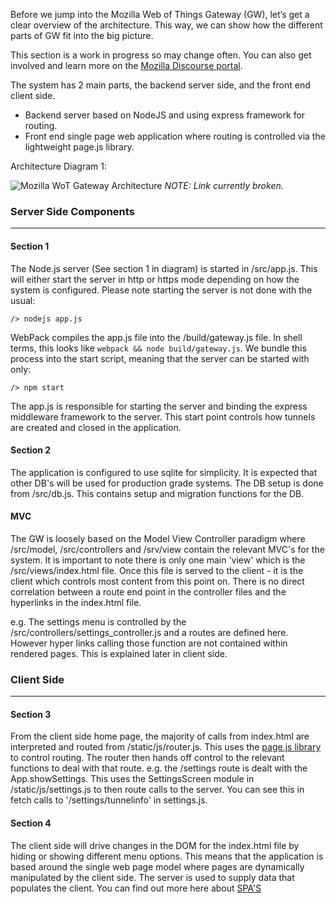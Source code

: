 Before we jump into the Mozilla Web of Things Gateway (GW), let’s get a clear overview of the architecture. This way, we can show how the different parts of GW fit into the big picture.

This section is a work in progress so may change often. You can also get involved and learn more on the [Mozilla Discourse portal](https://discourse.mozilla.org/c/iot).

The system has 2 main parts, the backend server side, and the front end client side.
* Backend server based on NodeJS and using express framework for routing.
* Front end single page web application where routing is controlled via the lightweight page.js library.

Architecture Diagram 1:

![Mozilla WoT Gateway Architecture](https://github.com/mozilla-iot/wiki/blob/master/wiki/images/wot_gw.png) *NOTE: Link currently broken.*

### Server Side Components

***

#### Section 1

The Node.js server (See section 1 in diagram) is started in /src/app.js. This will either start the server in http or https mode depending on how the system is configured.
Please note starting the server is not done with the usual:

	/> nodejs app.js
	
WebPack compiles the app.js file into the /build/gateway.js file. In shell terms, this looks like `webpack && node build/gateway.js`. We bundle this process into the start script, meaning that the server can be started with only:

	/> npm start

The app.js is responsible for starting the server and binding the express middleware framework to the server. 
This start point controls how tunnels are created and closed in the application.

#### Section 2

The application is configured to use sqlite for simplicity. It is expected that other DB's will be used for production grade systems.
The DB setup is done from /src/db.js. This contains setup and migration functions for the DB.

#### MVC 

The GW is loosely based on the Model View Controller paradigm where /src/model, /src/controllers and /srv/view contain the relevant MVC's for the system.
It is important to note there is only one main 'view' which is the /src/views/index.html file. 
Once this file is served to the client - it is the client which controls most content from this point on. There is no direct correlation between a route end point in the controller files and the hyperlinks in the index.html file. 

e.g. The settings menu is controlled by the /src/controllers/settings_controller.js and a routes are defined here. However hyper links calling those function are not contained within rendered pages. This is explained later in client side.

### Client Side

***

#### Section 3


From the client side home page, the majority of calls from index.html are interpreted and routed from /static/js/router.js. This uses the [page.js library](https://github.com/visionmedia/page.js) to control routing.
The router then hands off control to the relevant functions to deal with that route. e.g. the /settings route is dealt with the App.showSettings. This uses the SettingsScreen module in /static/js/settings.js to then route calls to the server.
You can see this in fetch calls to '/settings/tunnelinfo' in settings.js.


#### Section 4

The client side will drive changes in the DOM for the index.html file by hiding or showing different menu options. This means that the application is based around the single web page model where pages are dynamically manipulated by the client side.
The server is used to supply data that populates the client. You can find out more here about [SPA'S](https://en.wikipedia.org/wiki/Single-page_application)
